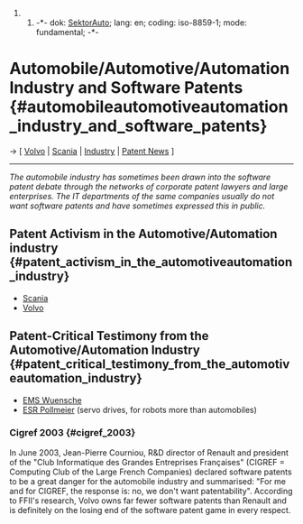 1.  1.  -\*- dok: [SektorAuto](SektorAuto "wikilink"); lang: en; coding:
        iso-8859-1; mode: fundamental; -\*-

# Automobile/Automotive/Automation Industry and Software Patents {#automobileautomotiveautomation_industry_and_software_patents}

-\> \[ [ Volvo](VolvoEn "wikilink") \| [ Scania](ScaniaEn "wikilink") \|
[ Industry](SektorEn "wikilink") \| [ Patent
News](SwpatcninoEn "wikilink") \]

------------------------------------------------------------------------

*The automobile industry has sometimes been drawn into the software
patent debate through the networks of corporate patent lawyers and large
enterprises. The IT departments of the same companies usually do not
want software patents and have sometimes expressed this in public.*

## Patent Activism in the Automotive/Automation industry {#patent_activism_in_the_automotiveautomation_industry}

-   [ Scania](ScaniaEn "wikilink")
-   [ Volvo](VolvoEn "wikilink")

## Patent-Critical Testimony from the Automotive/Automation Industry {#patent_critical_testimony_from_the_automotiveautomation_industry}

-   [EMS
    Wuensche](http://www.economic-majority/testimony/wuensche/ "wikilink")
-   [ESR
    Pollmeier](http://www.economic-majority/testimony/pollmeier/ "wikilink")
    (servo drives, for robots more than automobiles)

### Cigref 2003 {#cigref_2003}

In June 2003, Jean-Pierre Courniou, R&D director of Renault and
president of the \"Club Informatique des Grandes Entreprises
Françaises\" (CIGREF = Computing Club of the Large French Companies)
declared software patents to be a great danger for the automobile
industry and summarised: \"For me and for CIGREF, the response is: no,
we don\'t want patentability\". According to FFII\'s research, Volvo
owns far fewer software patents than Renault and is definitely on the
losing end of the software patent game in every respect.
